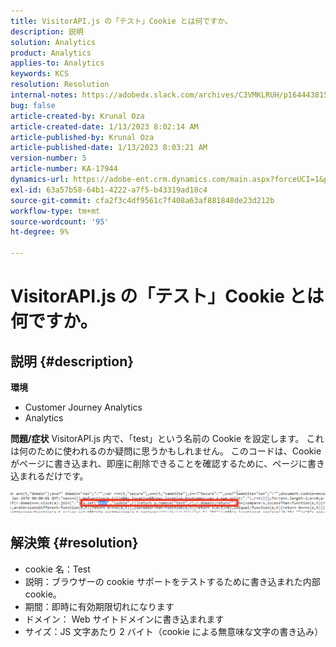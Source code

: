 ```yaml
---
title: VisitorAPI.js の「テスト」Cookie とは何ですか。
description: 説明
solution: Analytics
product: Analytics
applies-to: Analytics
keywords: KCS
resolution: Resolution
internal-notes: https://adobedx.slack.com/archives/C3VMKLRUH/p1644438152582239
bug: false
article-created-by: Krunal Oza
article-created-date: 1/13/2023 8:02:14 AM
article-published-by: Krunal Oza
article-published-date: 1/13/2023 8:03:21 AM
version-number: 5
article-number: KA-17944
dynamics-url: https://adobe-ent.crm.dynamics.com/main.aspx?forceUCI=1&pagetype=entityrecord&etn=knowledgearticle&id=0b407392-1893-ed11-aad1-6045bd006793
exl-id: 63a57b58-64b1-4222-a7f5-b43319ad18c4
source-git-commit: cfa2f3c4df9561c7f408a63af881848de23d212b
workflow-type: tm+mt
source-wordcount: '95'
ht-degree: 9%

---
```


# VisitorAPI.js の「テスト」Cookie とは何ですか。

## 説明 {#description}

<b>環境</b>
- Customer Journey Analytics
- Analytics



<b>問題/症状</b>
VisitorAPI.js 内で、「test」という名前の Cookie を設定します。 これは何のために使われるのか疑問に思うかもしれません。 このコードは、Cookie がページに書き込まれ、即座に削除できることを確認するために、ページに書き込まれるだけです。

![](assets/___0c407392-1893-ed11-aad1-6045bd006793___.png)


## 解決策 {#resolution}


- cookie 名：Test
- 説明：ブラウザーの cookie サポートをテストするために書き込まれた内部 cookie。
- 期間：即時に有効期限切れになります
- ドメイン： Web サイトドメインに書き込まれます
- サイズ：JS 文字あたり 2 バイト（cookie による無意味な文字の書き込み）

